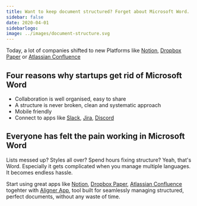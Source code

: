 ```yaml
---
title: Want to keep document structured? Forget about Microsoft Word.
sidebar: false
date: 2020-04-01
sidebarlogo: 
image: ../images/document-structure.svg
---
```


Today, a lot of companies shifted to new Platforms like [Notion](https://www.notion.so "Notion"), [Dropbox Paper](https://www.dropbox.com/paper "Dropbox Paper") or [Atlassian Confluence](https://www.atlassian.com/software/confluence "Atlassin Confluence")

## Four reasons why startups get rid of Microsoft Word
- Collaboration is well organised, easy to share
- A structure is never broken, clean and systematic approach
- Mobile friendly
- Connect to apps like [Slack](https://www.slack.com "Slack"), [Jira](https://www.slack.com "Jira"), [Discord](https://discordapp.com/ "Discord")

## Everyone has felt the pain working in Microsoft Word

Lists messed up? Styles all over? Spend hours fixing structure? Yeah, that's Word. Especially it gets complicated when you manage multiple languages. It becomes endless hassle.

Start using great apps like [Notion](https://www.notion.so "Notion"), [Dropbox Paper](https://www.dropbox.com/paper "Dropbox Paper"), [Atlassian Confluence](https://www.atlassian.com/software/confluence "Atlassin Confluence") togehter with [Aligner App](https://app.aligner.io "Aligner"), tool built for seamlessly managing structured, perfect documents, without any waste of time.